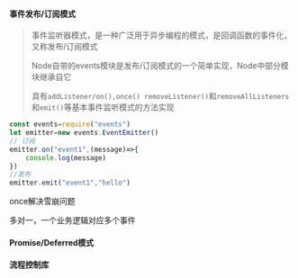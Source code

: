 #### 事件发布/订阅模式

> 事件监听器模式，是一种广泛用于异步编程的模式，是回调函数的事件化，又称发布/订阅模式
>
> Node自带的events模块是发布/订阅模式的一个简单实现，Node中部分模块继承自它
>
> 具有`addListener/on(),once() removeListener()`和`removeAllListeners`和`emit()`等基本事件监听模式的方法实现

```javascript
const events=require("events")
let emitter=new events.EventEmitter()
// 订阅
emitter.on("event1",(message)=>{
    console.log(message)
})
//发布
emitter.emit("event1","hello")
```

once解决雪崩问题

多对一，一个业务逻辑对应多个事件

#### Promise/Deferred模式

#### 流程控制库